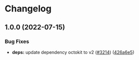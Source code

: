 # Changelog

## 1.0.0 (2022-07-15)


### Bug Fixes

* **deps:** update dependency octokit to v2 ([#3214](https://github.com/googleapis/google-cloud-node/issues/3214)) ([426a6e5](https://github.com/googleapis/google-cloud-node/commit/426a6e5a133ffe79a145182925bf576390735382))

